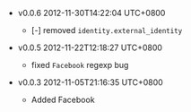 * v0.0.6 2012-11-30T14:22:04 UTC+0800
  * [-] removed `identity.external_identity`

* v0.0.5 2012-11-22T12:18:27 UTC+0800
  * fixed `Facebook` regexp bug

* v0.0.3 2012-11-05T21:16:35 UTC+0800
  * Added Facebook
